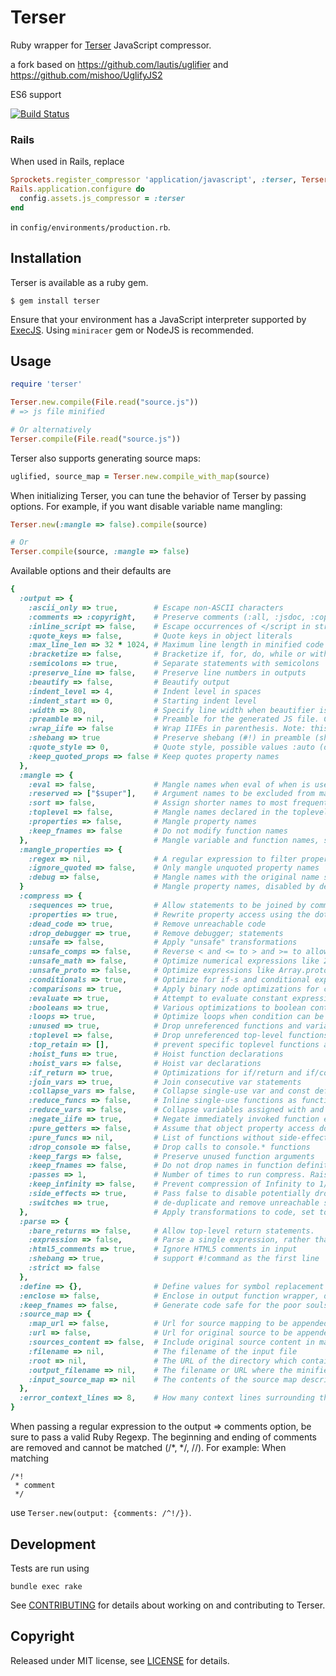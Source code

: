 # Terser

Ruby wrapper for [Terser](https://github.com/terser/terser) JavaScript
compressor.

a fork based on https://github.com/lautis/uglifier and https://github.com/mishoo/UglifyJS2

ES6 support

[![Build Status](https://api.travis-ci.com/ahorek/terser-ruby.svg?branch=master)](https://travis-ci.com/ahorek/terser-ruby)

### Rails

When used in Rails, replace

```ruby
Sprockets.register_compressor 'application/javascript', :terser, Terser::Compressor
Rails.application.configure do
  config.assets.js_compressor = :terser
end
```
in `config/environments/production.rb`.

## Installation

Terser is available as a ruby gem.

    $ gem install terser

Ensure that your environment has a JavaScript interpreter supported by
[ExecJS](https://github.com/sstephenson/execjs). Using `miniracer` gem or NodeJS
is recommended.

## Usage

```ruby
require 'terser'

Terser.new.compile(File.read("source.js"))
# => js file minified

# Or alternatively
Terser.compile(File.read("source.js"))
```

Terser also supports generating source maps:

```ruby
uglified, source_map = Terser.new.compile_with_map(source)
```

When initializing Terser, you can tune the behavior of Terser by passing options. For example, if you want disable variable name mangling:

```ruby
Terser.new(:mangle => false).compile(source)

# Or
Terser.compile(source, :mangle => false)
```

Available options and their defaults are

```ruby
{
  :output => {
    :ascii_only => true,        # Escape non-ASCII characters
    :comments => :copyright,    # Preserve comments (:all, :jsdoc, :copyright, :none, Regexp (see below))
    :inline_script => false,    # Escape occurrences of </script in strings
    :quote_keys => false,       # Quote keys in object literals
    :max_line_len => 32 * 1024, # Maximum line length in minified code
    :bracketize => false,       # Bracketize if, for, do, while or with statements, even if their body is a single statement
    :semicolons => true,        # Separate statements with semicolons
    :preserve_line => false,    # Preserve line numbers in outputs
    :beautify => false,         # Beautify output
    :indent_level => 4,         # Indent level in spaces
    :indent_start => 0,         # Starting indent level
    :width => 80,               # Specify line width when beautifier is used (only with beautifier)
    :preamble => nil,           # Preamble for the generated JS file. Can be used to insert any code or comment.
    :wrap_iife => false         # Wrap IIFEs in parenthesis. Note: this disables the negate_iife compression option.
    :shebang => true            # Preserve shebang (#!) in preamble (shell scripts)
    :quote_style => 0,          # Quote style, possible values :auto (default), :single, :double, :original
    :keep_quoted_props => false # Keep quotes property names
  },
  :mangle => {
    :eval => false,             # Mangle names when eval of when is used in scope
    :reserved => ["$super"],    # Argument names to be excluded from mangling
    :sort => false,             # Assign shorter names to most frequently used variables. Often results in bigger output after gzip.
    :toplevel => false,         # Mangle names declared in the toplevel scope
    :properties => false,       # Mangle property names
    :keep_fnames => false       # Do not modify function names
  },                            # Mangle variable and function names, set to false to skip mangling
  :mangle_properties => {
    :regex => nil,              # A regular expression to filter property names to be mangled
    :ignore_quoted => false,    # Only mangle unquoted property names
    :debug => false,            # Mangle names with the original name still present
  }                             # Mangle property names, disabled by default
  :compress => {
    :sequences => true,         # Allow statements to be joined by commas
    :properties => true,        # Rewrite property access using the dot notation
    :dead_code => true,         # Remove unreachable code
    :drop_debugger => true,     # Remove debugger; statements
    :unsafe => false,           # Apply "unsafe" transformations
    :unsafe_comps => false,     # Reverse < and <= to > and >= to allow improved compression. This might be unsafe when an at least one of two operands is an object with computed values due the use of methods like get, or valueOf. This could cause change in execution order after operands in the comparison are switching. Compression only works if both comparisons and unsafe_comps are both set to true.
    :unsafe_math => false,      # Optimize numerical expressions like 2 * x * 3 into 6 * x, which may give imprecise floating point results.
    :unsafe_proto => false,     # Optimize expressions like Array.prototype.slice.call(a) into [].slice.call(a)
    :conditionals => true,      # Optimize for if-s and conditional expressions
    :comparisons => true,       # Apply binary node optimizations for comparisons
    :evaluate => true,          # Attempt to evaluate constant expressions
    :booleans => true,          # Various optimizations to boolean contexts
    :loops => true,             # Optimize loops when condition can be statically determined
    :unused => true,            # Drop unreferenced functions and variables
    :toplevel => false,         # Drop unreferenced top-level functions and variables
    :top_retain => [],          # prevent specific toplevel functions and variables from `unused` removal
    :hoist_funs => true,        # Hoist function declarations
    :hoist_vars => false,       # Hoist var declarations
    :if_return => true,         # Optimizations for if/return and if/continue
    :join_vars => true,         # Join consecutive var statements
    :collapse_vars => false,    # Collapse single-use var and const definitions when possible.
    :reduce_funcs => false,     # Inline single-use functions as function expressions. Depends on reduce_vars.
    :reduce_vars => false,      # Collapse variables assigned with and used as constant values.
    :negate_iife => true,       # Negate immediately invoked function expressions to avoid extra parens
    :pure_getters => false,     # Assume that object property access does not have any side-effects
    :pure_funcs => nil,         # List of functions without side-effects. Can safely discard function calls when the result value is not used
    :drop_console => false,     # Drop calls to console.* functions
    :keep_fargs => false,       # Preserve unused function arguments
    :keep_fnames => false,      # Do not drop names in function definitions
    :passes => 1,               # Number of times to run compress. Raising the number of passes will increase compress time, but can produce slightly smaller code.
    :keep_infinity => false,    # Prevent compression of Infinity to 1/0
    :side_effects => true,      # Pass false to disable potentially dropping functions marked as "pure" using pure comment annotation. See UglifyJS documentation for details.
    :switches => true,          # de-duplicate and remove unreachable switch branches
  },                            # Apply transformations to code, set to false to skip
  :parse => {
    :bare_returns => false,     # Allow top-level return statements.
    :expression => false,       # Parse a single expression, rather than a program (for parsing JSON).
    :html5_comments => true,    # Ignore HTML5 comments in input
    :shebang => true,           # support #!command as the first line
    :strict => false
  },
  :define => {},                # Define values for symbol replacement
  :enclose => false,            # Enclose in output function wrapper, define replacements as key-value pairs
  :keep_fnames => false,        # Generate code safe for the poor souls relying on Function.prototype.name at run-time. Sets both compress and mangle keep_fanems to true.
  :source_map => {
    :map_url => false,          # Url for source mapping to be appended in minified source
    :url => false,              # Url for original source to be appended in minified source
    :sources_content => false,  # Include original source content in map
    :filename => nil,           # The filename of the input file
    :root => nil,               # The URL of the directory which contains :filename
    :output_filename => nil,    # The filename or URL where the minified output can be found
    :input_source_map => nil    # The contents of the source map describing the input
  },
  :error_context_lines => 8,    # How many context lines surrounding the error line. Env var ERROR_CONTEXT_LINES overrides this option
}
```

When passing a regular expression to the output => comments option, be sure to pass a valid Ruby Regexp.
The beginning and ending of comments are removed and cannot be matched (/*, */, //). For example:
When matching

```
/*!
 * comment
 */
```

use `Terser.new(output: {comments: /^!/})`.

## Development

Tests are run using

    bundle exec rake

See [CONTRIBUTING](https://github.com/ahorek/terser-ruby/blob/master/CONTRIBUTING.md) for details about working on and contributing to Terser.

## Copyright

Released under MIT license, see [LICENSE](https://github.com/ahorek/terser-ruby/blob/master/LICENSE.txt) for details.
